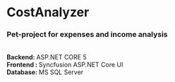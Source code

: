 # CostAnalyzer

<h3>Pet-project for expenses and income analysis</h3>
<br>
<strong>Backend: </strong>ASP.NET CORE 5
<br>
<strong>Frontend : </strong>Syncfusion ASP.NET Core UI
<br>
<strong>Database: </strong>MS SQL Server
